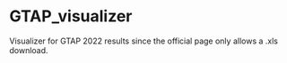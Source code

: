 # GTAP_visualizer

Visualizer for GTAP 2022 results since the official page only allows a .xls download.
